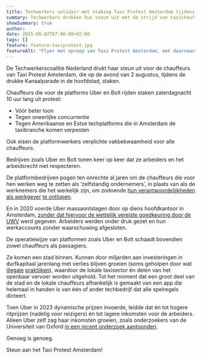 ```yaml
---
title: Techwerkers solidair met staking Taxi Protest Amsterdam tijdens Kanaalparade
summary: Techwerkers drukken hun steun uit met de strijd van taxichauffeurs in Amsterdam, die vandaag staken voor beter loon en betere arbeidsvoorwaarden.
showSummary: true
author: 
date: 2025-08-02T07:00:00+02:00
tags: []
feature: feature-taxiprotest.jpg
featureAlt: "Flyer met oproep van Taxi Protest Amsterdam, met daarnaast het Techwerkerslogo, een zwart hart emoji, en de naam Taxi Protest Amsterdam"
---
```


De Techwerkerscoalitie Nederland drukt haar steun uit voor de chauffeurs van Taxi Protest Amsterdam, die op de avond van 2 augustus, tijdens de drukke Kanaalparade in de hoofdstad, staken. 

Chauffeurs die voor de platforms Uber en Bolt rijden staken zaterdagnacht 10 uur lang uit protest:

* Vóór beter loon
* Tegen oneerlijke concurrentie
* Tegen Amerikaanse en Estse techplatforms die in Amsterdam de taxibranche komen verpesten

Ook eisen de platformwerkers verplichte vakbekwaamheid voor alle chauffeurs.

Bedrijven zoals Uber en Bolt tonen keer op keer dat ze arbeiders en het arbeidsrecht niet respecteren.

De platformbedrijven pogen ten onrechte al jaren om de chauffeurs die voor hen werken weg te zetten als ‘zelfstandig ondernemers’, in plaats van als de werknemers die het werkelijk zijn, om zodoende [hun verantwoordelijkheden als werkgever](https://www.bbc.co.uk/news/articles/c7047kz0vr0o) [te ontlopen](https://www.fnv.nl/nieuwsbericht/sectornieuws/flex/2025/02/fnv-mag-ook-voor-schijnzelfstandigen-cao-naleving).

En in 2020 voerde Uber massaontslagen door op diens hoofdkantoor in Amsterdam, [zonder dat hiervoor de wettelijk vereiste goedkeuring door de UWV](https://nos.nl/artikel/2357403) werd gegeven. Arbeiders werden onder druk gezet en hun werkaccounts zonder waarschuwing afgesloten.

De operatiewijze van platformen zoals Uber en Bolt schaadt bovendien zowel chauffeurs als passagiers. 

Ze komen een stad binnen. Kunnen door miljarden aan investeringen in durfkapitaal jarenlang met verlies blijven groeien (soms geholpen door wat [illegale](https://www.theguardian.com/news/2022/jul/10/former-eu-digital-chief-neelie-kroes-secretly-helped-uber-lobby-dutch-pm-leak-suggests) [praktijken](https://www.theguardian.com/news/2022/jul/10/uber-files-leak-reveals-global-lobbying-campaign)), waardoor de lokale taxisector én delen van het openbaar vervoer worden uitgehold. Tot het moment dat een groot deel van de stad en de lokale chauffeurs afhankelijk is gemaakt van een app die helemaal in handen is van één of ander  techbedrijf dat alle spelregels dicteert. 

Toen Uber in 2023 dynamische prijzen invoerde, leidde dat én tot hogere ritprijzen (nadelig voor reizigers) én tot lagere inkomsten voor de arbeiders. Alleen Uber zelf zag haar inkomsten groeien, zoals onderzoekers van de Universiteit van Oxford [in een recent onderzoek aantoonden](https://www.ox.ac.uk/news/2025-06-23-new-oxford-research-reveals-uber-s-algorithmic-pricing-leaves-drivers-and-passengers). 

Genoeg is genoeg. 

Steun aan het Taxi Protest Amsterdam!